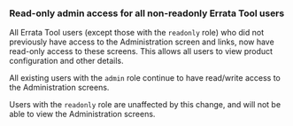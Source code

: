 ### Read-only admin access for all non-readonly Errata Tool users

All Errata Tool users (except those with the `readonly` role) who did
not previously have access to the Administration screen and links,
now have read-only access to these screens. This allows all users to
view product configuration and other details.

All existing users with the `admin` role continue to have read/write
access to the Administration screens.

Users with the `readonly` role are unaffected by this change, and will
not be able to view the Administration screens.
